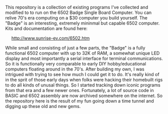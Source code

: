 This repository is a collection of existing programs I've collected and modified to
to run on the 6502 Badge Single Board Computer.
You can relive 70's era computing on a $30 computer you build yourself.
The "Badge" is an interesting, extremely mininmal but capable
6502 computer. Kits and documentation are found here:

&nbsp;&nbsp;&nbsp;&nbsp;&nbsp;http://www.sunrise-ev.com/6502.htm

While small and consisting of just a few parts, the "Badge" is a fully functional
6502 computer with up to 32K of RAM, a somewhat unique LED display and most importantly 
a serial interface for terminal communications. So it is functionally very
comparable to early DIY hobby/educational computers floating around 
in the 70's. After building my own, I was intrigued with trying to see how much I
could get it to do. It's really kind of in the sprit of those early days
when folks were hacking their homebuilt rigs to do all kinds of unusal things.
So I started tracking down iconic programs from
that era and a few newer ones. Fortunately, a lot of source code in BASIC and 6502
assembly are now archived somewhere on the internet. So the
repository here is the result of my fun going down a time tunnel
and digging up these old and new gems. 


